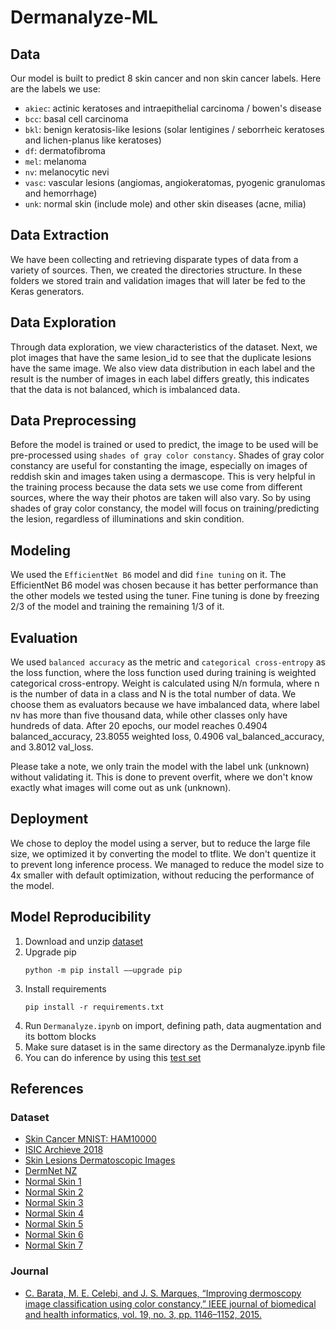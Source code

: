 # Dermanalyze-ML


## Data 
Our model is built to predict 8 skin cancer and non skin cancer labels. Here are the labels we use:
* `akiec`: actinic keratoses and intraepithelial carcinoma / bowen's disease
* `bcc`: basal cell carcinoma
* `bkl`: benign keratosis-like lesions (solar lentigines / seborrheic keratoses and lichen-planus like keratoses)
* `df`: dermatofibroma
* `mel`: melanoma
* `nv`: melanocytic nevi
* `vasc`: vascular lesions (angiomas, angiokeratomas, pyogenic granulomas and hemorrhage)
* `unk`: normal skin (include mole) and other skin diseases (acne, milia)

## Data Extraction
We have been collecting and retrieving disparate types of data from a variety of sources.
Then, we created the directories structure. In these folders we stored train and validation images that will later be fed to the Keras generators.

## Data Exploration
Through data exploration, we view characteristics of the dataset. Next, we plot images that have the same lesion_id to see that the duplicate lesions have the same image. We also view data distribution in each label and the result is the number of images in each label differs greatly, this indicates that the data is not balanced, which is imbalanced data.

## Data Preprocessing
Before the model is trained or used to predict, the image to be used will be pre-processed using `shades of gray color constancy`. Shades of gray color constancy are useful for constanting the image, especially on images of reddish skin and images taken using a dermascope. This is very helpful in the training process because the data sets we use come from different sources, where the way their photos are taken will also vary. So by using shades of gray color constancy, the model will focus on training/predicting the lesion, regardless of illuminations and skin condition.

## Modeling
We used the `EfficientNet B6` model and did `fine tuning` on it. The EfficientNet B6 model was chosen because it has better performance than the other models we tested using the tuner. Fine tuning is done by freezing 2/3 of the model and training the remaining 1/3 of it.

## Evaluation
We used `balanced accuracy` as the metric and `categorical cross-entropy` as the loss function, where the loss function used during training is weighted categorical cross-entropy. Weight is calculated using N/n formula, where n is the number of data in a class and N is the total number of data. We choose them as evaluators because we have imbalanced data, where label nv has more than five thousand data, while other classes only have hundreds of data. After 20 epochs, our model reaches 0.4904 balanced_accuracy, 23.8055 weighted loss, 0.4906 val_balanced_accuracy, and 3.8012 val_loss.

Please take a note, we only train the model with the label unk (unknown) without validating it. This is done to prevent overfit, where we don't know exactly what images will come out as unk (unknown).

## Deployment
We chose to deploy the model using a server, but to reduce the large file size, we optimized it by converting the model to tflite. We don't quentize it to prevent long inference process. We managed to reduce the model size to 4x smaller with default optimization, without reducing the performance of the model.

## Model Reproducibility
1. Download and unzip [dataset](https://drive.google.com/drive/folders/1esYey7I0c82KqloE1NhkTW5SPGgbnL5t?usp=sharing)
2. Upgrade pip
    ```
    python -m pip install ––upgrade pip
    ```
3. Install requirements
    ```
    pip install -r requirements.txt
    ```
4. Run `Dermanalyze.ipynb` on import, defining path, data augmentation and its bottom blocks
5. Make sure dataset is in the same directory as the Dermanalyze.ipynb file
6. You can do inference by using this [test set](https://drive.google.com/drive/folders/1IwmbGWkDLde5KQHbPQse2yc8ytbXNhAZ?usp=sharing)

## References
### Dataset
* [Skin Cancer MNIST: HAM10000](https://www.kaggle.com/datasets/kmader/skin-cancer-mnist-ham10000)
* [ISIC Archieve 2018](https://challenge.isic-archive.com/data/#2018)
* [Skin Lesions Dermatoscopic Images](https://www.kaggle.com/datasets/jnegrini/skin-lesions-act-keratosis-and-melanoma)
* [DermNet NZ](https://dermnetnz.org/image-library)
* [Normal Skin 1](https://ijdvl.com/the-utility-of-dermoscopy-in-the-diagnosis-of-evolving-lesions-of-vitiligo/)
* [Normal Skin 2](https://www.researchgate.net/publication/263710653_In-vivo_imaging_of_psoriatic_lesions_with_polarization_multispectral_dermoscopy_and_multiphoton_microscopy)
* [Normal Skin 3](https://www.researchgate.net/publication/220451508_Systematic_design_of_a_cross-polarized_dermoscope_for_visual_inspection_and_digital_imaging)
* [Normal Skin 4](https://www.researchgate.net/publication/270658281_Detecting_melanoma_in_dermoscopy_images_using_scale_adaptive_local_binary_patterns)
* [Normal Skin 5](https://www.ijdpdd.com/article.asp?issn=2349-6029;year=2017;volume=4;issue=2;spage=27;epage=30;aulast=Nirmal)
* [Normal Skin 6](https://www.semanticscholar.org/paper/Dermoscopy-in-near-full-facial-transplantation.-Kami%C5%84ska-Winciorek-Giebel/54f1a4de702261cafaf5fbdf129f1d2326650b92#paper-header)
* [Normal Skin 7](http://www.odermatol.com/issue-in-html/2018-2-34-nevus/)
### Journal
* [C. Barata, M. E. Celebi, and J. S. Marques, “Improving dermoscopy image classification using color constancy,” IEEE journal of biomedical and health informatics, vol. 19, no. 3, pp. 1146–1152, 2015.](https://faculty.uca.edu/ecelebi/documents/JBHI_2015.pdf)

